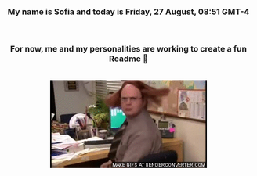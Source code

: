 


<div align="center">
<h3 >My name is Sofia and today is Friday, 27 August, 08:51 GMT-4</h3><br>
<h3 >For now, me and my personalities are working to create a fun Readme 👋
</h3><br>
<img src='img/dwight.gif' alt='working...'/>
</div>
